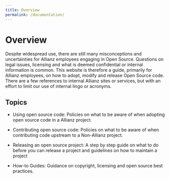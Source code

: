 ```yaml
---
title: Overview
permalink: /documentation/
---
```


# Overview

Despite widespread use, there are still many misconceptions and uncertainties for Allianz employees engaging in Open Source. Questions on legal issues, licensing and what is deemed confidential or internal information is common.
This website is therefore a guide, primarily for Allianz employees, on how to adopt, modify and release Open Source code. There are a few references to internal Allianz sites or services, but with an effort to limit our use of internal lingo or acronyms.

## Topics

* Using open source code: Policies on what to be aware of when adopting open source code in a Allianz project.
  
* Contributing open source code: Policies on what to be aware of when contributing code upstream to a Non-Allianz project.

* Releasing an open source project: A step by step guide on what to do before you can release a project and guidelines on how to maintain a project

* How-to Guides: Guidance on copyright, licensing and open source best practices.
